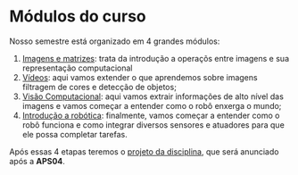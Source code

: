 # Módulos do curso

Nosso semestre está organizado em 4 grandes módulos:

1. [Imagens e matrizes](01-imagens-e-matrizes): trata da introdução a operaçõs entre imagens e sua representação computacional
2. [Vídeos](02-modelo-de-camera): aqui vamos extender o que aprendemos sobre imagens filtragem de cores e detecção de objetos;
3. [Visão Computacional](03-visao): aqui vamos extrair informações de alto nível das imagens e vamos começar a entender como o robô enxerga o mundo;
4. [Introdução a robótica](04-ROS-basico): finalmente, vamos começar a entender como o robô funciona e como integrar diversos sensores e atuadores para que ele possa completar tarefas.

Após essas 4 etapas teremos o [projeto da disciplina](../projeto/), que será anunciado após a **APS04**.
